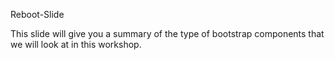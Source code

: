 Reboot-Slide

This slide will give you a summary of the type of bootstrap components that we will look at in this workshop. 